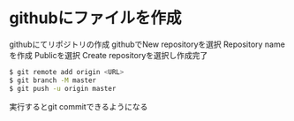 # githubにファイルを作成

githubにてリポジトリの作成
githubでNew repositoryを選択
Repository nameを作成
Publicを選択
Create repositoryを選択し作成完了


```bash
$ git remote add origin <URL>
$ git branch -M master
$ git push -u origin master
```

実行するとgit commitできるようになる

